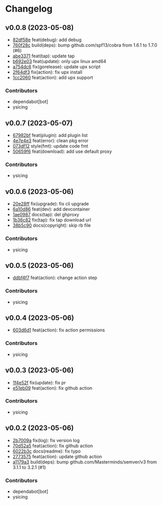 # Changelog

## v0.0.8 (2023-05-08)

 * [82df58e](https://github.com/ysicing/tiga/commit/82df58e4c29ee8aadcad06df5ab98ab7efcf7d50) feat(debug): add debug
 * [760f28c](https://github.com/ysicing/tiga/commit/760f28cce4404e858c5a3123b475995e5e7f7bfc) build(deps): bump github.com/spf13/cobra from 1.6.1 to 1.7.0 (#6)
 * [abe3371](https://github.com/ysicing/tiga/commit/abe33717d014bc2184a8789e2d8bf75c99579a75) feat(tap): update tap
 * [b692e03](https://github.com/ysicing/tiga/commit/b692e03d39277f7d8d250b5d8698580218a4409f) feat(update): only upx linux amd64
 * [a754dc6](https://github.com/ysicing/tiga/commit/a754dc6bae5c7592322ee9a59e641d4aef45db9a) fix(gorelease): update upx script
 * [2f64df3](https://github.com/ysicing/tiga/commit/2f64df361fcd74e865bc17587310ac57de83569a) fix(action): fix upx install
 * [1cc2060](https://github.com/ysicing/tiga/commit/1cc2060fad9418359b3ad2b43b76638f71d8eb81) feat(action): add upx support

### Contributors

 * dependabot[bot]
 * ysicing

## v0.0.7 (2023-05-07)

 * [67982bf](https://github.com/ysicing/tiga/commit/67982bfb6ba8816fd53cf971d59bf9ea50c4be41) feat(plugin): add plugin list
 * [4e7e4e3](https://github.com/ysicing/tiga/commit/4e7e4e3753e93d6178ce56951bf775a705aa0187) feat(error): clean pkg error
 * [073df12](https://github.com/ysicing/tiga/commit/073df12a6097cefae4fa19ec930cb65858820d9b) style(fmt): update code fmt
 * [50659f6](https://github.com/ysicing/tiga/commit/50659f63e24de9ce07759d71ea08550b213551de) feat(download): add use default proxy

### Contributors

 * ysicing

## v0.0.6 (2023-05-06)

 * [20e28ff](https://github.com/ysicing/tiga/commit/20e28ff1e9e03c2a112416725a426ec31e2fc799) fix(upgrade): fix cli upgrade
 * [6a10d86](https://github.com/ysicing/tiga/commit/6a10d8615744d7baa0b35fdd81d17c00f8d89806) feat(dev): add devcontainer
 * [1ae0987](https://github.com/ysicing/tiga/commit/1ae0987311a278161caed9d2c65fb3a88158a5ef) docs(tap): del ghproxy
 * [1b36c82](https://github.com/ysicing/tiga/commit/1b36c82c461b7c098b91abb0580f5a0196c79205) fix(tap): fix tap download url
 * [38b5c90](https://github.com/ysicing/tiga/commit/38b5c90771ff37f0f415684c4eee4ac7ba44237c) docs(copyright): skip rb file

### Contributors

 * ysicing

## v0.0.5 (2023-05-06)

 * [ddbf4f7](https://github.com/ysicing/tiga/commit/ddbf4f77cb3d43eae388c7020b4bbb9f0b73c3a6) feat(action): change action step

### Contributors

 * ysicing

## v0.0.4 (2023-05-06)

 * [603d6d1](https://github.com/ysicing/tiga/commit/603d6d1a7debce163fdf15549da8413d8dcf86db) feat(action): fix action permissions

### Contributors

 * ysicing

## v0.0.3 (2023-05-06)

 * [1f4e52f](https://github.com/ysicing/tiga/commit/1f4e52f7a8d92edf1238d4c3f43fb1009ee4d32b) fix(update): fix pr
 * [e51eb09](https://github.com/ysicing/tiga/commit/e51eb09b4d3d69d950845f9c63968a8b6c8c3919) feat(action): fix github action

### Contributors

 * ysicing

## v0.0.2 (2023-05-06)

 * [2b7009a](https://github.com/ysicing/tiga/commit/2b7009ab5be7516466432742a93eb9630e72a041) fix(log): fix version log
 * [70d52a5](https://github.com/ysicing/tiga/commit/70d52a58256de4403e7f8c1ea49b6b8ac725236f) feat(action): fix github action
 * [6022b3c](https://github.com/ysicing/tiga/commit/6022b3c748723e75b8a0b19f4bf11904ac7a940a) docs(readme): fix typo
 * [2773575](https://github.com/ysicing/tiga/commit/2773575d095d998781b8774e63e8cf0fd6442952) feat(action): update github action
 * [a1179a3](https://github.com/ysicing/tiga/commit/a1179a36313b248de2ad422472337d96632c65bf) build(deps): bump github.com/Masterminds/semver/v3 from 3.1.1 to 3.2.1 (#1)

### Contributors

 * dependabot[bot]
 * ysicing

